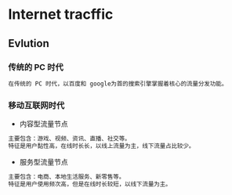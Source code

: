 # Internet tracffic
## Evlution
### 传统的 PC 时代
```md
在传统的 PC 时代，以百度和 google为首的搜索引擎掌握着核心的流量分发功能。
```
### 移动互联网时代
* 内容型流量节点
```md
主要包含：游戏、视频、资讯、直播、社交等。
特征是用户黏性高，在线时长长，以线上流量为主，线下流量占比较少。
```
* 服务型流量节点
```md
主要包含：电商、本地生活服务、新零售等。
特征是用户使用频次高，但是在线时长较短，以线下流量为主。
```

